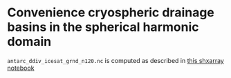 # Convenience cryospheric drainage basins in the spherical harmonic domain

`antarc_ddiv_icesat_grnd_n120.nc` is computed as described in  [this shxarray notebook](https://github.com/ITC-Water-Resources/shxarray/blob/main/docs/source/notebooks/Geometry2sphericalHarmonics.ipynb) 
